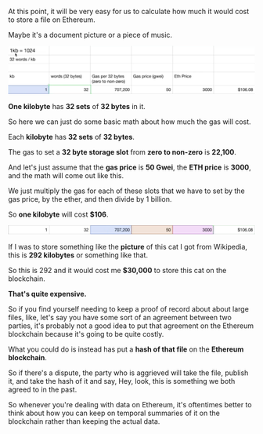 At this point, it will be very easy for us to calculate how much it would cost to store a file on Ethereum.

Maybe it's a document picture or a piece of music.

![](2023-08-19-11-36-24.png)

**One kilobyte** has **32 sets** of **32 bytes** in it.

So here we can just do some basic math about how much the gas will cost.

Each **kilobyte** has **32 sets** of **32 bytes**.

The gas to set a **32 byte storage slot** from **zero to non-zero** is **22,100**.

And let's just assume that the **gas price** is **50 Gwei**, the **ETH price** is **3000**, and the math will come out like this.

We just multiply the gas for each of these slots that we have to set by the gas price, by the ether, and then divide by 1 billion.

So **one kilobyte** will cost **$106**.

![](2023-08-19-11-38-07.png)

If I was to store something like the **picture** of this cat I got from Wikipedia, this is **292 kilobytes** or something like that.

So this is 292 and it would cost me **$30,000** to store this cat on the blockchain.

**That's quite expensive.**

So if you find yourself needing to keep a proof of record about about large files, like, let's say you have some sort of an agreement between two parties, it's probably not a good idea to put that agreement on the Ethereum blockchain because it's going to be quite costly.

What you could do is instead has put a **hash of that file** on the **Ethereum blockchain**.

So if there's a dispute, the party who is aggrieved will take the file, publish it, and take the hash of it and say, Hey, look, this is something we both agreed to in the past.

So whenever you're dealing with data on Ethereum, it's oftentimes better to think about how you can keep on temporal summaries of it on the blockchain rather than keeping the actual data.
